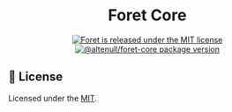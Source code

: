 <h1 align="center">
  Foret Core
</h1>

<p align="center">
  <a href="https://github.com/altenull/foret/blob/master/LICENSE">
    <img src="https://img.shields.io/badge/license-MIT-blue.svg" alt="Foret is released under the MIT license" />
  </a>
  <a href="https://www.npmjs.com/package/@altenull/foret-core">
    <img src="https://img.shields.io/npm/v/@altenull/foret-core?logo=npm&logoColor=fff&label=%40altenull%2Fforet-core&color=limegreen" alt="@altenull/foret-core package version" />
  </a>
</p>

## 📝 License

Licensed under the [MIT](../LICENSE).
